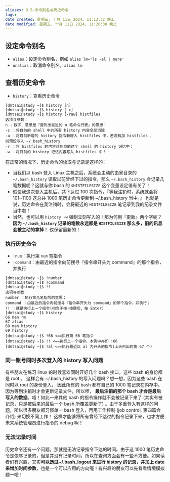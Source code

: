 ```yaml
---
aliases: 9.5-命令别名与历史命令
tags:
date created: 星期五, 十月 11日 2024, 11:13:32 晚上
date modified: 星期五, 十月 11日 2024, 11:20:38 晚上
---
```

## 设定命令别名
- `alias`：设定命令别名，例如 `alias lm='ls -al | more'`
- `unalias`：取消命令别名，`alias lm`
## 查看历史命令
- `history`：查看历史命令
```shell
[dmtsai@study ~]$ history [n]
[dmtsai@study ~]$ history [-c]
[dmtsai@study ~]$ history [-raw] histfiles
选项与参数：
n ：数字，意思是『要列出最近的 n 笔命令行表』的意思！
-c ：将目前的 shell 中的所有 history 内容全部消除
-a ：将目前新增的 history 指令新增入 histfiles 中，若没有加 histfiles ，
则预设写入 ~/.bash_history
-r ：将 histfiles 的内容读到目前这个 shell 的 history 记忆中；
-w ：将目前的 history 记忆内容写入 histfiles 中！
```
在正常的情况下，历史命令的读取与记录是这样的：
- 当我们以 bash 登入 Linux 主机之后，系统会主动的由家目录的 `~/.bash_history` 读取以前曾经下过的指令，那么 `~/.bash_history` 会记录几笔数据呢？这就与你 bash 的 `$HISTFILESIZE` 这个变量设定值有关了！
- 假设我这次登入主机后，共下达过 100 次指令，『等我注销时，系统就会将 101~1100 这总共 1000 笔历史命令更新到 ~/.bash_history 当中。』 也就是说，历史命令在我注销时，会将最近的 `HISTFILESIZE` 笔记录到我的纪录文件当中啦！
- 当然，也可以用 `history -w` 强制立刻写入的！那为何用『更新』两个字呢？ **因为 `~/.bash_history` 记录的笔数永远都是 `HISTFILESIZE` 那么多，旧的讯息会被主动的拿掉**！ 仅保留最新的！
### 执行历史命令
- `!num`：执行第 `num` 笔指令
- `!command`：由最近的指令向前搜寻『指令串开头为 command』的那个指令，并执行
```shell
[dmtsai@study ~]$ !number
[dmtsai@study ~]$ !command
[dmtsai@study ~]$ !!
选项与参数：
number ：执行第几笔指令的意思；
command ：由最近的指令向前搜寻『指令串开头为 command』的那个指令，并执行；
!! ：就是执行上一个指令(相当于按↑按键后，按 Enter)
[dmtsai@study ~]$ history
66 man rm
67 alias
68 man history
69 history
[dmtsai@study ~]$ !66 <==执行第 66 笔指令
[dmtsai@study ~]$ !! <==执行上一个指令，本例中亦即 !66
[dmtsai@study ~]$ !al <==执行最近以 al 为开头的指令(上头列出的第 67 个)
```
### 同一账号同时多次登入的 history 写入问题
有些朋友在练习 linux 的时候喜欢同时开好几个 bash 接口，这些 bash 的身份都是 root 。 这样会有 ~/.bash_history 的写入问题吗？想一想，因为这些 bash 在同时以 root 的身份登入， 因此所有的 bash 都有自己的 1000 笔记录在内存中。因为等到注销时才会更新记录文件，所以啰， **最后注销的那个 bash 才会是最后写入的数据**。唔！如此一来其他 bash 的指令操作就不会被记录下来了 (其实有被记录，只是被后来的最后一个 bash 所覆盖更新了) 。由于多重登入有这样的问题，所以很多朋友都习惯单一 bash 登入，再用工作控制 (job control, 第四篇会介绍) 来切换不同工作！ 这样才能够将所有曾经下达过的指令记录下来，也才方便未来系统管理员进行指令的 debug 啊！
### 无法记录时间
历史命令还有一个问题，那就是无法记录指令下达的时间。由于这 1000 笔历史命令是依序记录的，但是并没有记录时间，所以在查询方面会有一些不方便。如果读者们有兴趣，其实**可以透过~/.bash_logout 来进行 history 的记录，并加上 date 来增加时间参数**，也是一个可以应用的方向喔！有兴趣的朋友可以先看看情境模拟题一吧！